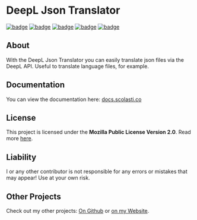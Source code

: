# DeepL Json Translator
[![badge](https://img.shields.io/github/license/scolastico/DeepL-JsonTranslator)](https://github.com/scolastico/DeepL-JsonTranslator/blob/main/LICENSE)
[![badge](https://img.shields.io/github/languages/code-size/scolastico/DeepL-JsonTranslator)](#)
[![badge](https://img.shields.io/github/issues/scolastico/DeepL-JsonTranslator)](https://github.com/scolastico/DeepL-JsonTranslator/issues)
[![badge](https://img.shields.io/github/v/tag/scolastico/DeepL-JsonTranslator?label=version)](https://github.com/scolastico/DeepL-JsonTranslator/releases)
[![badge](https://github.com/scolastico/DeepL-JsonTranslator/actions/workflows/main.yml/badge.svg)](https://github.com/scolastico/DeepL-JsonTranslator/actions)

## About
With the DeepL Json Translator you can easily translate json files via the DeepL API. Useful to translate language files, for example.

## Documentation
You can view the documentation here: [docs.scolasti.co](https://docs.scolasti.co/dljt/main/)

## License
This project is licensed under the **Mozilla Public License Version 2.0**. Read more [here](https://www.mozilla.org/en-US/MPL/2.0/).

## Liability
I or any other contributor is not responsible for any errors or mistakes that may appear! Use at your own risk.

## Other Projects
Check out my other projects: [On Github](https://github.com/scolastico/) or [on my Website](https://scolasti.co/).
